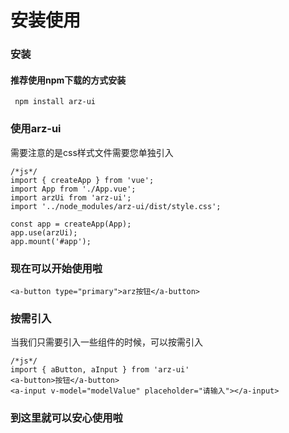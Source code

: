 <script setup>

</script>

# 安装使用
### 安装
#### 推荐使用npm下载的方式安装

```
 npm install arz-ui 
```

### 使用arz-ui
需要注意的是css样式文件需要您单独引入
```
/*js*/
import { createApp } from 'vue';
import App from './App.vue';
import arzUi from 'arz-ui';
import '../node_modules/arz-ui/dist/style.css';

const app = createApp(App);
app.use(arzUi);
app.mount('#app');
```

### 现在可以开始使用啦
```
<a-button type="primary">arz按钮</a-button>
```

### 按需引入
当我们只需要引入一些组件的时候，可以按需引入

```
/*js*/
import { aButton, aInput } from 'arz-ui'
<a-button>按钮</a-button>
<a-input v-model="modelValue" placeholder="请输入"></a-input>
```

### 到这里就可以安心使用啦
